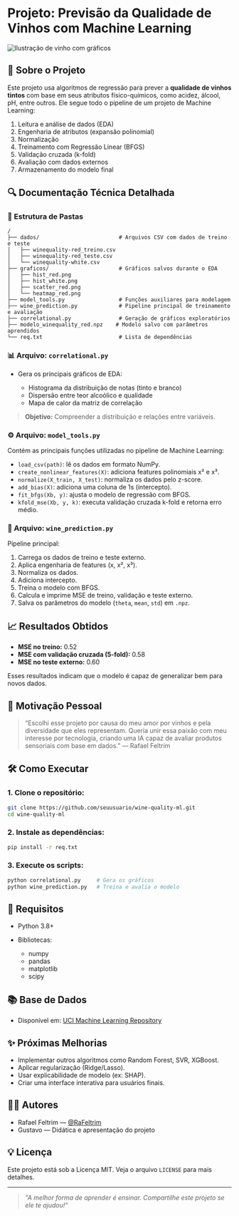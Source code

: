 # Projeto: Previsão da Qualidade de Vinhos com Machine Learning

![Ilustração de vinho com gráficos](https://i.imgur.com/0Pz0O2Q.png) <!-- Substituir por imagem do projeto -->

## 🍇 Sobre o Projeto

Este projeto usa algoritmos de regressão para prever a **qualidade de vinhos tintos** com base em seus atributos físico-químicos, como acidez, álcool, pH, entre outros. Ele segue todo o pipeline de um projeto de Machine Learning:

1. Leitura e análise de dados (EDA)
2. Engenharia de atributos (expansão polinomial)
3. Normalização
4. Treinamento com Regressão Linear (BFGS)
5. Validação cruzada (k-fold)
6. Avaliação com dados externos
7. Armazenamento do modelo final

## 🔍 Documentação Técnica Detalhada

### 📁 Estrutura de Pastas

```
/
├── dados/                         # Arquivos CSV com dados de treino e teste
│   ├── winequality-red_treino.csv
│   ├── winequality-red_teste.csv
│   └── winequality-white.csv
├── graficos/                      # Gráficos salvos durante o EDA
│   ├── hist_red.png
│   ├── hist_white.png
│   ├── scatter_red.png
│   └── heatmap_red.png
├── model_tools.py                 # Funções auxiliares para modelagem
├── wine_prediction.py             # Pipeline principal de treinamento e avaliação
├── correlational.py               # Geração de gráficos exploratórios
├── modelo_winequality_red.npz    # Modelo salvo com parâmetros aprendidos
└── req.txt                        # Lista de dependências
```

### 📊 Arquivo: `correlational.py`

* Gera os principais gráficos de EDA:

  * Histograma da distribuição de notas (tinto e branco)
  * Dispersão entre teor alcoólico e qualidade
  * Mapa de calor da matriz de correlação

> **Objetivo:** Compreender a distribuição e relações entre variáveis.

### ⚙️ Arquivo: `model_tools.py`

Contém as principais funções utilizadas no pipeline de Machine Learning:

* `load_csv(path)`: lê os dados em formato NumPy.
* `create_nonlinear_features(X)`: adiciona features polinomiais x² e x³.
* `normalize(X_train, X_test)`: normaliza os dados pelo z-score.
* `add_bias(X)`: adiciona uma coluna de 1s (intercepto).
* `fit_bfgs(Xb, y)`: ajusta o modelo de regressão com BFGS.
* `kfold_mse(Xb, y, k)`: executa validação cruzada k-fold e retorna erro médio.

### 🧠 Arquivo: `wine_prediction.py`

Pipeline principal:

1. Carrega os dados de treino e teste externo.
2. Aplica engenharia de features (x, x², x³).
3. Normaliza os dados.
4. Adiciona intercepto.
5. Treina o modelo com BFGS.
6. Calcula e imprime MSE de treino, validação e teste externo.
7. Salva os parâmetros do modelo (`theta`, `mean`, `std`) em `.npz`.

## 📈 Resultados Obtidos

* **MSE no treino:** 0.52
* **MSE com validação cruzada (5-fold):** 0.58
* **MSE no teste externo:** 0.60

Esses resultados indicam que o modelo é capaz de generalizar bem para novos dados.

## 🎯 Motivação Pessoal

> “Escolhi esse projeto por causa do meu amor por vinhos e pela diversidade que eles representam. Queria unir essa paixão com meu interesse por tecnologia, criando uma IA capaz de avaliar produtos sensoriais com base em dados.” — Rafael Feltrim

## 🛠️ Como Executar

### 1. Clone o repositório:

```bash
git clone https://github.com/seuusuario/wine-quality-ml.git
cd wine-quality-ml
```

### 2. Instale as dependências:

```bash
pip install -r req.txt
```

### 3. Execute os scripts:

```bash
python correlational.py     # Gera os gráficos
python wine_prediction.py   # Treina e avalia o modelo
```

## 📌 Requisitos

* Python 3.8+
* Bibliotecas:

  * numpy
  * pandas
  * matplotlib
  * scipy

## 📚 Base de Dados

* Disponível em: [UCI Machine Learning Repository](https://archive.ics.uci.edu/ml/datasets/Wine+Quality)

## ✨ Próximas Melhorias

* Implementar outros algoritmos como Random Forest, SVR, XGBoost.
* Aplicar regularização (Ridge/Lasso).
* Usar explicabilidade de modelo (ex: SHAP).
* Criar uma interface interativa para usuários finais.

## 🙋‍♂️ Autores

* Rafael Feltrim — [@RaFeltrim](https://github.com/RaFeltrim)
* Gustavo — Didática e apresentação do projeto

## 💡 Licença

Este projeto está sob a Licença MIT. Veja o arquivo `LICENSE` para mais detalhes.

---

> *"A melhor forma de aprender é ensinar. Compartilhe este projeto se ele te ajudou!"*